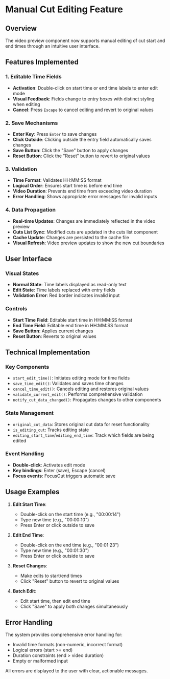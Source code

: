 # Manual Cut Editing Feature

## Overview
The video preview component now supports manual editing of cut start and end times through an intuitive user interface.

## Features Implemented

### 1. Editable Time Fields
- **Activation**: Double-click on start time or end time labels to enter edit mode
- **Visual Feedback**: Fields change to entry boxes with distinct styling when editing
- **Cancel**: Press `Escape` to cancel editing and revert to original values

### 2. Save Mechanisms
- **Enter Key**: Press `Enter` to save changes
- **Click Outside**: Clicking outside the entry field automatically saves changes
- **Save Button**: Click the "Save" button to apply changes
- **Reset Button**: Click the "Reset" button to revert to original values

### 3. Validation
- **Time Format**: Validates HH:MM:SS format
- **Logical Order**: Ensures start time is before end time
- **Video Duration**: Prevents end time from exceeding video duration
- **Error Handling**: Shows appropriate error messages for invalid inputs

### 4. Data Propagation
- **Real-time Updates**: Changes are immediately reflected in the video preview
- **Cuts List Sync**: Modified cuts are updated in the cuts list component
- **Cache Update**: Changes are persisted to the cache file
- **Visual Refresh**: Video preview updates to show the new cut boundaries

## User Interface

### Visual States
- **Normal State**: Time labels displayed as read-only text
- **Edit State**: Time labels replaced with entry fields
- **Validation Error**: Red border indicates invalid input

### Controls
- **Start Time Field**: Editable start time in HH:MM:SS format
- **End Time Field**: Editable end time in HH:MM:SS format
- **Save Button**: Applies current changes
- **Reset Button**: Reverts to original values

## Technical Implementation

### Key Components
- `start_edit_time()`: Initiates editing mode for time fields
- `save_time_edit()`: Validates and saves time changes
- `cancel_time_edit()`: Cancels editing and restores original values
- `validate_current_edit()`: Performs comprehensive validation
- `notify_cut_data_changed()`: Propagates changes to other components

### State Management
- `original_cut_data`: Stores original cut data for reset functionality
- `is_editing_cut`: Tracks editing state
- `editing_start_time`/`editing_end_time`: Track which fields are being edited

### Event Handling
- **Double-click**: Activates edit mode
- **Key bindings**: Enter (save), Escape (cancel)
- **Focus events**: FocusOut triggers automatic save

## Usage Examples

1. **Edit Start Time**:
   - Double-click on the start time (e.g., "00:00:14")
   - Type new time (e.g., "00:00:10")
   - Press Enter or click outside to save

2. **Edit End Time**:
   - Double-click on the end time (e.g., "00:01:23")
   - Type new time (e.g., "00:01:30")
   - Press Enter or click outside to save

3. **Reset Changes**:
   - Make edits to start/end times
   - Click "Reset" button to revert to original values

4. **Batch Edit**:
   - Edit start time, then edit end time
   - Click "Save" to apply both changes simultaneously

## Error Handling

The system provides comprehensive error handling for:
- Invalid time formats (non-numeric, incorrect format)
- Logical errors (start >= end)
- Duration constraints (end > video duration)
- Empty or malformed input

All errors are displayed to the user with clear, actionable messages.
